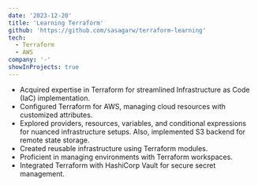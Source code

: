 ```yaml
---
date: '2023-12-20'
title: 'Learning Terraform'
github: 'https://github.com/sasagarw/terraform-learning'
tech:
  - Terraform
  - AWS
company: '-'
showInProjects: true
---
```


- Acquired expertise in Terraform for streamlined Infrastructure as Code (IaC) implementation.
- Configured Terraform for AWS, managing cloud resources with customized attributes.
- Explored providers, resources, variables, and conditional expressions for nuanced infrastructure setups. Also, implemented S3 backend for remote state storage.
- Created reusable infrastructure using Terraform modules.
- Proficient in managing environments with Terraform workspaces.
- Integrated Terraform with HashiCorp Vault for secure secret management.
